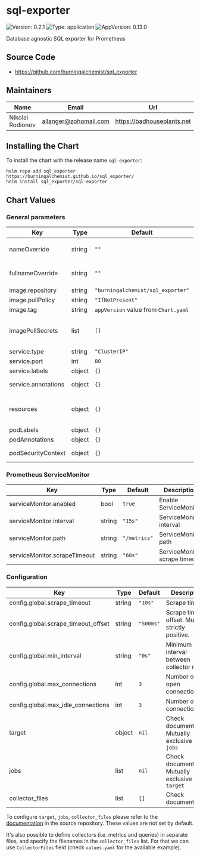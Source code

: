 # sql-exporter

![Version: 0.2.1](https://img.shields.io/badge/Version-0.2.1-informational?style=flat-square) ![Type: application](https://img.shields.io/badge/Type-application-informational?style=flat-square) ![AppVersion: 0.13.0](https://img.shields.io/badge/AppVersion-0.13.0-informational?style=flat-square)

Database agnostic SQL exporter for Prometheus

## Source Code

* <https://github.com/burningalchemist/sql_exporter>

## Maintainers

| Name | Email | Url |
| ---- | ------ | --- |
| Nikolai Rodionov | <allanger@zohomail.com> | <https://badhouseplants.net> |

## Installing the Chart

To install the chart with the release name `sql-exporter`:

```console
helm repo add sql_exporter https://burningalchemist.github.io/sql_exporter/
helm install sql_exporter/sql-exporter
```

## Chart Values

### General parameters

| Key | Type | Default | Description |
|-----|------|---------|-------------|
| nameOverride | string | `""` | Provide a name in place of `sql-exporter` |
| fullnameOverride | string | `""` | String to fully override "sql-exporter.fullname" |
| image.repository | string | `"burningalchemist/sql_exporter"` | Image repository |
| image.pullPolicy | string | `"IfNotPresent"` | Image pull policy |
| image.tag | string | `appVersion` value from `Chart.yaml` | Image tag |
| imagePullSecrets | list | `[]` | Secrets with credentials to pull images from a private registry |
| service.type | string | `"ClusterIP"` | Service type |
| service.port | int | `80` | Service port |
| service.labels | object | `{}` | Service labels |
| service.annotations | object | `{}` | Service annotations |
| resources | object | `{}` | Resource limits and requests for the application controller pods |
| podLabels | object | `{}` | Pod labels |
| podAnnotations | object | `{}` | Pod annotations |
| podSecurityContext | object | `{}` | Pod security context |

### Prometheus ServiceMonitor

| Key | Type | Default | Description |
|-----|------|---------|-------------|
| serviceMonitor.enabled | bool | `true` | Enable ServiceMonitor |
| serviceMonitor.interval | string | `"15s"` | ServiceMonitor interval |
| serviceMonitor.path | string | `"/metrics"` | ServiceMonitor path |
| serviceMonitor.scrapeTimeout | string | `"60s"` | ServiceMonitor scrape timeout |

### Configuration

| Key | Type | Default | Description |
|-----|------|---------|-------------|
| config.global.scrape_timeout | string | `"10s"` | Scrape timeout |
| config.global.scrape_timeout_offset | string | `"500ms"` | Scrape timeout offset. Must be strictly positive. |
| config.global.min_interval | string | `"0s"` | Minimum interval between collector runs. |
| config.global.max_connections | int | `3` | Number of open connections. |
| config.global.max_idle_connections | int | `3` | Number of idle connections. |
| target | object | `nil` | Check documentation. Mutually exclusive with `jobs`  |
| jobs   | list | `nil` | Check documentation. Mutually exclusive with `target` |
| collector_files | list | `[]` | Check documentation |

To configure `target`, `jobs`, `collector_files` please refer to the [documentation](https://github.com/burningalchemist/sql_exporter/blob/master/documentation/sql_exporter.yml) in the source repository. These values are not set by default.

It's also possible to define collectors (i.e. metrics and queries) in separate files, and specify the filenames in the `collector_files` list. For that we can use `CollectorFiles` field (check `values.yaml` for the available example).
